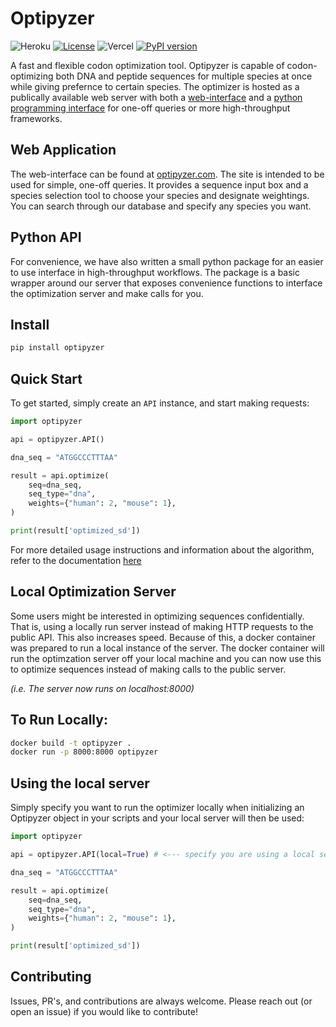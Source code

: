 # Optipyzer

![Heroku](https://pyheroku-badge.herokuapp.com/?app=optipyzer-api)
[![License](https://img.shields.io/badge/License-Apache%202.0-blue.svg)](https://opensource.org/licenses/Apache-2.0)
![Vercel](https://vercelbadge.vercel.app/api/nleroy917/optipyzer)
[![PyPI version](https://badge.fury.io/py/optipyzer.svg)](https://badge.fury.io/py/optipyzer)

A fast and flexible codon optimization tool. Optipyzer is capable of codon-optimizing both DNA and peptide sequences for multiple species at once while giving prefernce to certain species. The optimizer is hosted as a publically available web server with both a [web-interface](https://optipyzer.com) and a [python programming interface](https://pypi.org/project/optipyzer/) for one-off queries or more high-throughput frameworks.

## Web Application

The web-interface can be found at [optipyzer.com](https://optipyzer.com). The site is intended to be used for simple, one-off queries. It provides a sequence input box and a species selection tool to choose your species and designate weightings. You can search through our database and specify any species you want.

## Python API

For convenience, we have also written a small python package for an easier to use interface in high-throughput workflows. The package is a basic wrapper around our server that exposes convenience functions to interface the optimization server and make calls for you.

## Install

```sh
pip install optipyzer
```

## Quick Start

To get started, simply create an `API` instance, and start making requests:

```python
import optipyzer

api = optipyzer.API()

dna_seq = "ATGGCCCTTTAA"

result = api.optimize(
    seq=dna_seq,
    seq_type="dna",
    weights={"human": 2, "mouse": 1},
)

print(result['optimized_sd'])
```

For more detailed usage instructions and information about the algorithm, refer to the documentation [here](https://optipyzer.readthedocs.org)

## Local Optimization Server

Some users might be interested in optimizing sequences confidentially. That is, using a locally run server instead of making HTTP requests to the public API. This also increases speed. Because of this, a docker container was prepared to run a local instance of the server. The docker container will run the optimzation server off your local machine and you can now use this to optimize sequences instead of making calls to the public server.

_(i.e. The server now runs on localhost:8000)_

## To Run Locally:

```sh
docker build -t optipyzer .
docker run -p 8000:8000 optipyzer
```

## Using the local server

Simply specify you want to run the optimizer locally when initializing an Optipyzer object in your scripts and your local server will then be used:

```python
import optipyzer

api = optipyzer.API(local=True) # <--- specify you are using a local server

dna_seq = "ATGGCCCTTTAA"

result = api.optimize(
    seq=dna_seq,
    seq_type="dna",
    weights={"human": 2, "mouse": 1},
)

print(result['optimized_sd'])
```

## Contributing

Issues, PR's, and contributions are always welcome. Please reach out (or open an issue) if you would like to contribute!
